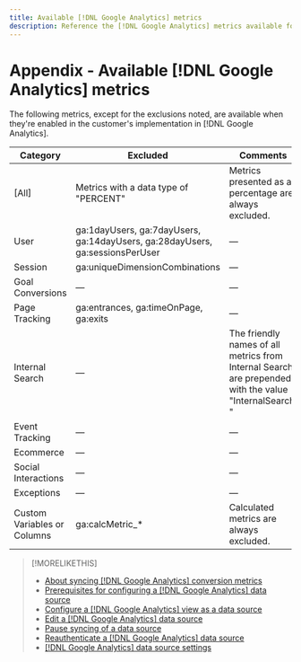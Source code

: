 ```yaml
---
title: Available [!DNL Google Analytics] metrics
description: Reference the [!DNL Google Analytics] metrics available for data sources. 
---
```

# Appendix - Available [!DNL Google Analytics] metrics

The following metrics, except for the exclusions noted, are available when they're enabled in the customer's implementation in [!DNL Google Analytics].

<!-- Notes as FYI to self:
>[!NOTE]
>
>* For some of these metrics, [!DNL Google] assigns the friendly name, and the name is consistent. For some metrics, the advertiser assigns the friendly name in [!DNL Google Analytics], and the name has a dynamic value.
>* Some metrics are assigned at the property level, and others are assigned at the view level.
-->

| Category | Excluded | Comments |
| ---- | ---- | ---- |
| \[All\] | Metrics with a data type of "PERCENT" | Metrics presented as a percentage are always excluded. |
| User | ga:1dayUsers, ga:7dayUsers, ga:14dayUsers, ga:28dayUsers, ga:sessionsPerUser | &mdash; |
| Session | ga:uniqueDimensionCombinations | &mdash; |
| Goal Conversions | &mdash; | &mdash; |
| Page Tracking | ga:entrances, ga:timeOnPage, ga:exits | &mdash; |
| Internal Search | &mdash; | The friendly names of all metrics from Internal Search are prepended with the value "InternalSearch: " |
| Event Tracking | &mdash; | &mdash; |
| Ecommerce | &mdash; | &mdash; |
| Social Interactions | &mdash; | &mdash; |
| Exceptions | &mdash; | &mdash; |
| Custom Variables or Columns | ga:calcMetric_* | Calculated metrics are always excluded. |

>[!MORELIKETHIS]
>
>* [About syncing [!DNL Google Analytics] conversion metrics](data-source-about.md)
>* [Prerequisites for configuring a [!DNL Google Analytics] data source](data-source-prerequisites.md)
>* [Configure a [!DNL Google Analytics] view as a data source](data-source-configure.md)
>* [Edit a [!DNL Google Analytics] data source](data-source-edit.md)
>* [Pause syncing of a data source](data-source-pause.md)
>* [Reauthenticate a [!DNL Google Analytics] data source](data-source-reauthenticate.md)
>* [[!DNL Google Analytics] data source settings](data-source-settings.md)
